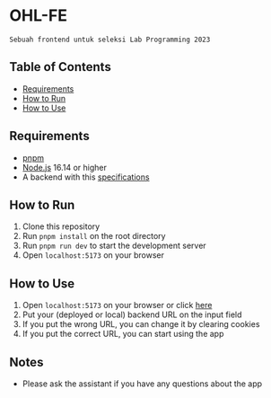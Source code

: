 # OHL-FE
```
Sebuah frontend untuk seleksi Lab Programming 2023
```

## Table of Contents
- [Requirements](#requirements)
- [How to Run](#how-to-run)
- [How to Use](#how-to-use)

## Requirements
- [pnpm](https://pnpm.io/)
- [Node.js](https://nodejs.org/en/) 16.14 or higher
- A backend with this [specifications](https://docs.google.com/document/d/1XERd5-yRuU-R7vK4Oe4REnQ4Nm8gL_bvDc37QQ7DoXI/edit?usp=sharing)

## How to Run
1. Clone this repository
2. Run `pnpm install` on the root directory
3. Run `pnpm run dev` to start the development server
4. Open `localhost:5173` on your browser

## How to Use
1. Open `localhost:5173` on your browser or click [here](https://ohl-fe.vercel.app/config)
2. Put your (deployed or local) backend URL on the input field
3. If you put the wrong URL, you can change it by clearing cookies
4. If you put the correct URL, you can start using the app

## Notes
- Please ask the assistant if you have any questions about the app
